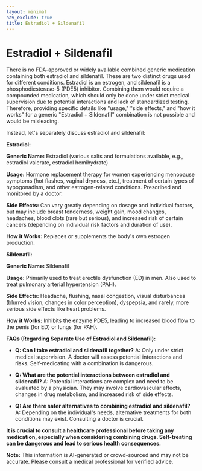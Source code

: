 ```yaml
---
layout: minimal
nav_exclude: true
title: Estradiol + Sildenafil
---
```


# Estradiol + Sildenafil

There is no FDA-approved or widely available combined generic medication containing both estradiol and sildenafil.  These are two distinct drugs used for different conditions.  Estradiol is an estrogen, and sildenafil is a phosphodiesterase-5 (PDE5) inhibitor. Combining them would require a compounded medication, which should only be done under strict medical supervision due to potential interactions and lack of standardized testing.  Therefore, providing specific details like "usage," "side effects," and "how it works" for a generic "Estradiol + Sildenafil" combination is not possible and would be misleading.

Instead, let's separately discuss estradiol and sildenafil:


**Estradiol:**

**Generic Name:** Estradiol (various salts and formulations available, e.g., estradiol valerate, estradiol hemihydrate)

**Usage:** Hormone replacement therapy for women experiencing menopause symptoms (hot flashes, vaginal dryness, etc.), treatment of certain types of hypogonadism, and other estrogen-related conditions.  Prescribed and monitored by a doctor.

**Side Effects:** Can vary greatly depending on dosage and individual factors, but may include breast tenderness, weight gain, mood changes, headaches, blood clots (rare but serious), and increased risk of certain cancers (depending on individual risk factors and duration of use).

**How it Works:** Replaces or supplements the body's own estrogen production.


**Sildenafil:**

**Generic Name:** Sildenafil

**Usage:** Primarily used to treat erectile dysfunction (ED) in men.  Also used to treat pulmonary arterial hypertension (PAH).

**Side Effects:**  Headache, flushing, nasal congestion, visual disturbances (blurred vision, changes in color perception), dyspepsia, and rarely, more serious side effects like heart problems.

**How it Works:**  Inhibits the enzyme PDE5, leading to increased blood flow to the penis (for ED) or lungs (for PAH).


**FAQs (Regarding Separate Use of Estradiol and Sildenafil):**

* **Q:  Can I take estradiol and sildenafil together?**  A:  Only under strict medical supervision.  A doctor will assess potential interactions and risks.  Self-medicating with a combination is dangerous.

* **Q:  What are the potential interactions between estradiol and sildenafil?** A:  Potential interactions are complex and need to be evaluated by a physician.  They may involve cardiovascular effects, changes in drug metabolism, and increased risk of side effects.

* **Q:  Are there safer alternatives to combining estradiol and sildenafil?** A:  Depending on the individual's needs, alternative treatments for both conditions may exist. Consulting a doctor is crucial.


**It is crucial to consult a healthcare professional before taking any medication, especially when considering combining drugs.  Self-treating can be dangerous and lead to serious health consequences.**


**Note:** This information is AI-generated or crowd-sourced and may not be accurate. Please consult a medical professional for verified advice.